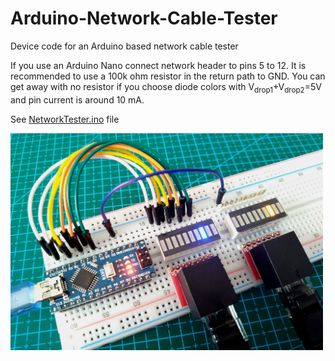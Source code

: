 # Arduino-Network-Cable-Tester
Device code for an Arduino based network cable tester

If you use an Arduino Nano connect network header to pins 5 to 12.
It is recommended to use a 100k ohm resistor in the return path to GND.
You can get away with no resistor if you choose diode colors with V<sub>drop1</sub>+V<sub>drop2</sub>=5V and pin current is around 10 mA.

See [NetworkTester.ino](NetworkTester.ino) file

<img src="img/ET4_VIEW.jpg" width="500">
